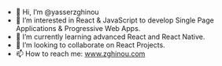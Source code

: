 - 👋 Hi, I’m @yasserzghinou
- 👀 I’m interested in React & JavaScript to develop Single Page Applications & Progressive Web Apps.
- 🌱 I’m currently learning advanced React and React Native.
- 💞️ I’m looking to collaborate on React Projects.
- 📫 How to reach me: www.zghinou.com

<!---
yasserzghinou/yasserzghinou is a ✨ special ✨ repository because its `README.md` (this file) appears on your GitHub profile.
You can click the Preview link to take a look at your changes.
--->
